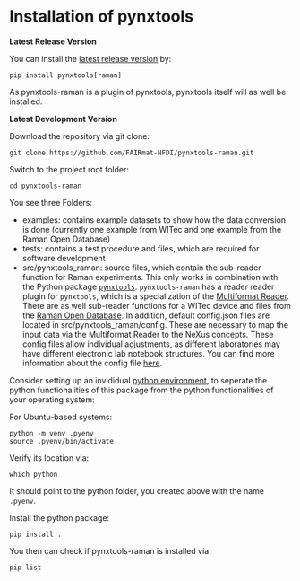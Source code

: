 

# Installation of pynxtools

**Latest Release Version**

You can install the [latest release version](https://pypi.org/project/pynxtools-raman/) by:

```shell
pip install pynxtools[raman]
```

As pynxtools-raman is a plugin of pynxtools, pynxtools itself will as well be installed.

**Latest Development Version**

Download the repository via git clone:
```shell
git clone https://github.com/FAIRmat-NFDI/pynxtools-raman.git
```
Switch to the project root folder:
```shell
cd pynxtools-raman
```
You see three Folders:
- examples: contains example datasets to show how the data conversion is done (currently one example from WITec and one example from the Raman Open Database)
- tests: contains a test procedure and files, which are required for software development
- src/pynxtools_raman: source files, which contain the sub-reader function for Raman experiments. This only works in combination with the Python package [`pynxtools`](https://github.com/FAIRmat-NFDI/pynxtools). `pynxtools-raman` has a reader reader plugin for `pynxtools`, which is a specialization of the [Multiformat Reader](https://fairmat-nfdi.github.io/pynxtools/how-tos/use-multi-format-reader.html). There are as well sub-reader functions for a WITec device and files from the [Raman Open Database](https://solsa.crystallography.net/rod/new.html?CODSESSION=f4b7fb6d2jsataebeph9qkchue). In addition, default config.json files are located in src/pynxtools_raman/config. These are necessary to map the input data via the Multiformat Reader to the NeXus concepts. These config files allow individual adjustments, as different laboratories may have different electronic lab notebook structures. You can find more information about the config file [here](../tutorial/adjust_config_file.md).

Consider setting up an invididual [python environment](https://realpython.com/python-virtual-environments-a-primer/), to seperate the python functionalities of this package from the python functionalities of your operating system:

For Ubuntu-based systems:
```shell
python -m venv .pyenv
source .pyenv/bin/activate
```
Verify its location via:
```shell
which python
```
It should point to the python folder, you created above with the name `.pyenv`.


Install the python package:
```shell
pip install .
```

You then can check if pynxtools-raman is installed via:
```shell
pip list
```